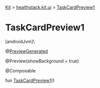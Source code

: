 
[Kit](../../kit.html) > [healthstack.kit.ui](index.html) > [TaskCardPreview1](-task-card-preview1.html)



# TaskCardPreview1



[androidJvm]\




@[PreviewGenerated](../healthstack.kit.annotation/-preview-generated/index.html)



@Preview(showBackground = true)



@Composable



fun [TaskCardPreview1](-task-card-preview1.html)()




